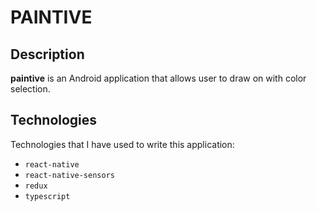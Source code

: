 # PAINTIVE

## Description
**paintive** is an Android application that allows user to draw on with color selection.

## Technologies
Technologies that I have used to write this application:
* `react-native`
* `react-native-sensors`
* `redux`
* `typescript`

